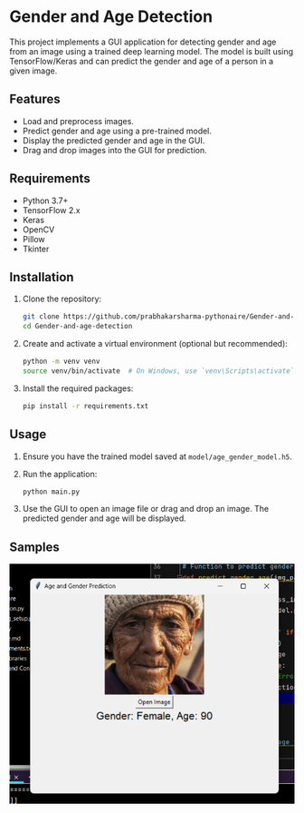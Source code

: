 # Gender and Age Detection

This project implements a GUI application for detecting gender and age from an image using a trained deep learning model. The model is built using TensorFlow/Keras and can predict the gender and age of a person in a given image.

## Features

- Load and preprocess images.
- Predict gender and age using a pre-trained model.
- Display the predicted gender and age in the GUI.
- Drag and drop images into the GUI for prediction.

## Requirements

- Python 3.7+
- TensorFlow 2.x
- Keras
- OpenCV
- Pillow
- Tkinter

## Installation

1. Clone the repository:
    ```sh
    git clone https://github.com/prabhakarsharma-pythonaire/Gender-and-age-detection.git
    cd Gender-and-age-detection
    ```

2. Create and activate a virtual environment (optional but recommended):
    ```sh
    python -m venv venv
    source venv/bin/activate  # On Windows, use `venv\Scripts\activate`
    ```

3. Install the required packages:
    ```sh
    pip install -r requirements.txt
    ```

## Usage

1. Ensure you have the trained model saved at `model/age_gender_model.h5`.

2. Run the application:
    ```sh
    python main.py
    ```
3. Use the GUI to open an image file or drag and drop an image. The predicted gender and age will be displayed.

## Samples
![Output1](https://github.com/prabhakarsharma-pythonaire/Gender-and-age-detection/blob/main/samples/Screenshot%202024-07-28%20235250.png)

